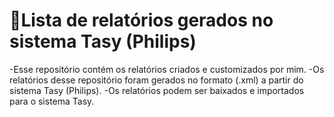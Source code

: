 # 🧾Lista de relatórios gerados no sistema Tasy (Philips)
-Esse repositório contém os relatórios criados e customizados por mim.
-Os relatórios desse repositório foram gerados no formato (.xml) a partir do sistema Tasy (Philips).
-Os relatórios podem ser baixados e importados para o sistema Tasy.
